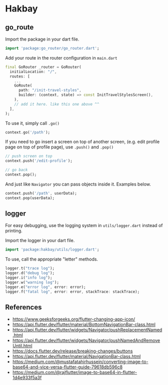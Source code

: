 # Hakbay

## go_route
Import the package in your dart file.
```dart
import 'package:go_router/go_router.dart';
```
Add your route in the router configuration in `main.dart`
```dart
final GoRouter _router = GoRouter(
  initialLocation: "/",
  routes: [
    ...
    GoRoute(
      path: "/init-travel-styles",
      builder: (context, state) => const InitTravelStylesScreen(),
    ),
    // add it here. like this one above ^^
  ],
);
```

To use it, simply call `.go()`
```dart
context.go('/path');
```

If you need to go insert a screen on top of another screen, (e.g. edit profile page on top of profile page), use `.push()` and `.pop()`
```dart
// push screen on top
context.push('/edit-profile');

// go back
context.pop();
```

And just like `Navigator` you can pass objects inside it. Examples below.
```dart
context.push('/path', userData);
context.pop(userData);
```

## logger
For easy debugging, use the logging system in `utils/logger.dart` instead of printing. 

Import the logger in your dart file.
```dart
import 'package:hakbay/utils/logger.dart';
```

To use, call the appropriate "letter" methods.
```dart
logger.t("trace log");
logger.d("debug log");
logger.i("info log");
logger.w("warning log");
logger.e("error log", error: error);
logger.f("fatal log", error: error, stackTrace: stackTrace);
```

## References
- https://www.geeksforgeeks.org/flutter-changing-app-icon/
- https://api.flutter.dev/flutter/material/BottomNavigationBar-class.html
- https://api.flutter.dev/flutter/widgets/Navigator/pushReplacementNamed.html
- https://api.flutter.dev/flutter/widgets/Navigator/pushNamedAndRemoveUntil.html
- https://docs.flutter.dev/release/breaking-changes/buttons
- https://api.flutter.dev/flutter/material/NavigationBar-class.html
- https://medium.com/@mustafatahirhussein/converting-image-to-base64-and-vice-versa-flutter-guide-79618db596c8
- https://medium.com/@rajflutter/image-to-base64-in-flutter-1d4e933f5a3f